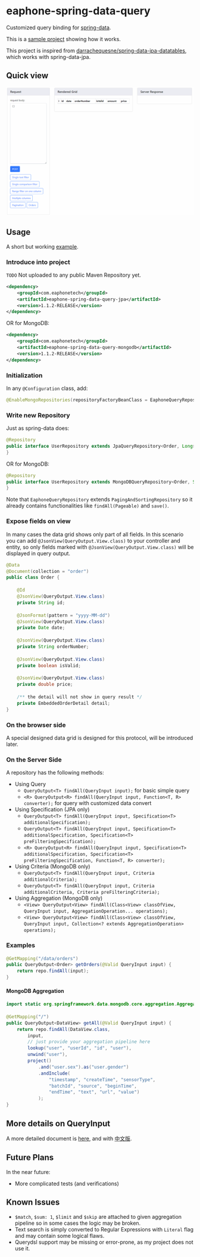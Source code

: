 # eaphone-spring-data-query

Customized query binding for [spring-data](http://projects.spring.io/spring-data/).

This is a [sample project](eaphone-spring-data-query-samples) showing how it works.

This project is inspired from [darrachequesne/spring-data-jpa-datatables](https://github.com/darrachequesne/spring-data-jpa-datatables/), which works with spring-data-jpa.

## Quick view ##

![screen cast from sample project](doc/quickview.gif)

## Usage ##

A short but working [example](eaphone-spring-data-query-samples).

### Introduce into project ###

`TODO` Not uploaded to any public Maven Repository yet.

```xml
<dependency>
    <groupId>com.eaphonetech</groupId>
    <artifactId>eaphone-spring-data-query-jpa</artifactId>
    <version>1.1.2-RELEASE</version>
</dependency>
```

OR for MongoDB:

```xml
<dependency>
    <groupId>com.eaphonetech</groupId>
    <artifactId>eaphone-spring-data-query-mongodb</artifactId>
    <version>1.1.2-RELEASE</version>
</dependency>
```

### Initialization ###

In any `@Configuration` class, add:

```java
@EnableMongoRepositories(repositoryFactoryBeanClass = EaphoneQueryRepositoryFactoryBean.class)
```

### Write new Repository ###

Just as spring-data does:

```java
@Repository
public interface UserRepository extends JpaQueryRepository<Order, Long> {
}
```

OR for MongoDB: 

```java
@Repository
public interface UserRepository extends MongoDBQueryRepository<Order, String> {
}
```

Note that `EaphoneQueryRepository` extends `PagingAndSortingRepository` so it already contains functionalities like `findAll(Pageable)` and `save()`.

### Expose fields on view ###

In many cases the data grid shows only part of all fields. In this scenario you can add `@JsonView(QueryOutput.View.class)` to your controller and entity, so only fields marked with `@JsonView(QueryOutput.View.class)` will be displayed in query output.

```java
@Data
@Document(collection = "order")
public class Order {

    @Id
    @JsonView(QueryOutput.View.class)
    private String id;

    @JsonFormat(pattern = "yyyy-MM-dd")
    @JsonView(QueryOutput.View.class)
    private Date date;

    @JsonView(QueryOutput.View.class)
    private String orderNumber;

    @JsonView(QueryOutput.View.class)
    private boolean isValid;

    @JsonView(QueryOutput.View.class)
    private double price;
    
    /** the detail will not show in query result */
    private EmbeddedOrderDetail detail;
}
```

### On the browser side ###

A special designed data grid is designed for this protocol, will be introduced later.

### On the Server Side ###

A repository has the following methods:

* Using Query
  * `QueryOutput<T> findAll(QueryInput input);` for basic simple query
  * `<R> QueryOutput<R> findAll(QueryInput input, Function<T, R> converter);` for query with customized data convert
* Using Specification (JPA only)
  * `QueryOutput<T> findAll(QueryInput input, Specification<T> additionalSpecification);`
  * `QueryOutput<T> findAll(QueryInput input, Specification<T> additionalSpecification, Specification<T> preFilteringSpecification);`
  * `<R> QueryOutput<R> findAll(QueryInput input, Specification<T> additionalSpecification, Specification<T> preFilteringSpecification, Function<T, R> converter);`
* Using Criteria (MongoDB only)
  * `QueryOutput<T> findAll(QueryInput input, Criteria additionalCriteria);`
  * `QueryOutput<T> findAll(QueryInput input, Criteria additionalCriteria, Criteria preFilteringCriteria);`
* Using Aggregation (MongoDB only)
  * `<View> QueryOutput<View> findAll(Class<View> classOfView, QueryInput input, AggregationOperation... operations);`
  * `<View> QueryOutput<View> findAll(Class<View> classOfView, QueryInput input, Collection<? extends AggregationOperation> operations);`

### Examples ###

```java
@GetMapping("/data/orders")
public QueryOutput<Order> getOrders(@Valid QueryInput input) {
    return repo.findAll(input);
}
```

#### MongoDB Aggregation ####

```java
import static org.springframework.data.mongodb.core.aggregation.Aggregation.*;

@GetMapping("/")
public QueryOutput<DataView> getAll(@Valid QueryInput input) {
    return repo.findAll(DataView.class,
        input,
        // just provide your aggregation pipeline here
        lookup("user", "userId", "id", "user"),
        unwind("user"),
        project()
            .and("user.sex").as("user.gender")
            .andInclude(
                "timestamp", "createTime", "sensorType",
                "batchId", "source", "beginTime",
                "endTime", "text", "url", "value")
            );
}
```

## More details on QueryInput ##

A more detailed document is [here](doc/Query.md), and with [中文版](doc/Query.zh-CN.md).

## Future Plans ##

In the near future:

* More complicated tests (and verifications)

## Known Issues ##

* `$match`, `$sum: 1`, `$limit` and `$skip` are attached to given aggregation pipeline so in some cases the logic may be broken.
* Text search is simply converted to Regular Expressions with `Literal` flag and may contain some logical flaws.
* Querydsl support may be missing or error-prone, as my project does not use it.

